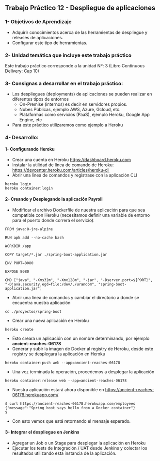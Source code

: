 ## Trabajo Práctico 12 - Despliegue de aplicaciones

### 1- Objetivos de Aprendizaje
 - Adquirir conocimientos acerca de las herramientas de despliegue y releases de aplicaciones.
 - Configurar este tipo de herramientas.

### 2- Unidad temática que incluye este trabajo práctico
Este trabajo práctico corresponde a la unidad Nº: 3 (Libro Continuous Delivery: Cap 10)

### 3- Consignas a desarrollar en el trabajo práctico:
 - Los despliegues (deployments) de aplicaciones se pueden realizar en diferentes tipos de entornos
   - On-Premise (internos) es decir en servidores propios.
   - Nubes Públicas, ejemplo AWS, Azure, Gcloud, etc.
   - Plataformas como servicios (PaaS), ejemplo Heroku, Google App Engine, etc
 - Para este práctico utilizaremos como ejemplo a Heroku

### 4- Desarrollo:

#### 1- Configurando Heroku
  - Crear una cuenta en Heroku https://dashboard.heroku.com
  - Instalar la utilidad de línea de comando de Heroku: https://devcenter.heroku.com/articles/heroku-cli
  - Abrir una línea de comandos y registrase con la aplicación CLI
```
heroku login
heroku container:login
```

#### 2- Creando y Desplegando la aplicación Payroll
  - Modificar el archivo Dockerfile de nuestra aplicación para que sea compatible con Heroku (necesitamos definir una variable de entorno para el puerto donde correrá el servicio):
```
FROM java:8-jre-alpine

RUN apk add --no-cache bash

WORKDIR /app

COPY target/*.jar ./spring-boot-application.jar

ENV PORT=8080

EXPOSE 8080

CMD ["java", "-Xms32m", "-Xmx128m", "-jar", "-Dserver.port=${PORT}", "-Djava.security.egd=file:/dev/./urandom", "spring-boot-application.jar"]
```
  - Abrir una línea de comandos y cambiar el directorio a donde se encuentra nuestra aplicación
```
cd ./proyectos/spring-boot
```
  - Crear una nueva aplicación en Heroku
```
heroku create
```
  - Esto creara un aplicación con un nombre determinando, por ejemplo **ancient-reaches-06178**
  - Generar y subir la imagen de Docker al registry de Heroku, desde este registry se desplegará la aplicación en Heroku
```
heroku container:push web --app=ancient-reaches-06178
```
  - Una vez terminada la operación, procedemos a desplegar la aplicación
```
heroku container:release web --app=ancient-reaches-06178
```
  - Nuestra aplicación estará ahora disponible en https://ancient-reaches-06178.herokuapp.com/
```
$ curl https://ancient-reaches-06178.herokuapp.com/employees
{"message":"Spring boot says hello from a Docker container"}
$
```
  - Con esto vemos que está retornando el mensaje esperado.

#### 3- Integrar el despliegue en Jenkins
  - Agregar un Job o un Stage para desplegar la aplicación en Heroku
  - Ejecutar los tests de Integración / UAT desde Jenkins y colectar los resultados utilizando esta instancia de la aplicación.
